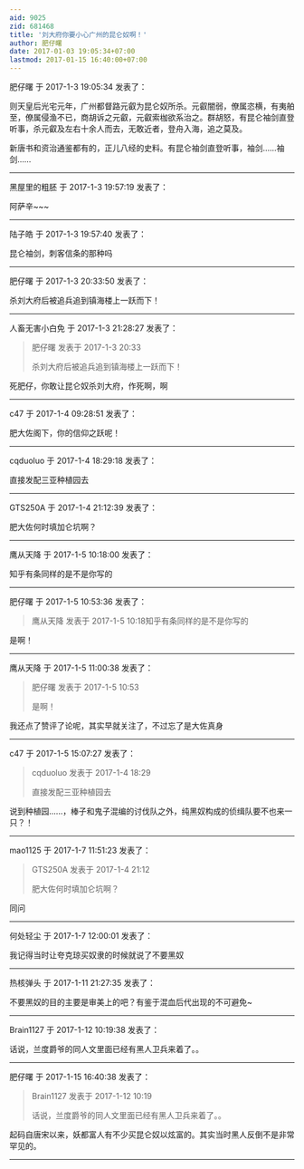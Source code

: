 ```yaml
---
aid: 9025
zid: 681468
title: '刘大府你要小心广州的昆仑奴啊！'
author: 肥仔曙
date: 2017-01-03 19:05:34+07:00
lastmod: 2017-01-15 16:40:00+07:00
---
```


肥仔曙 于 2017-1-3 19:05:34 发表了：

则天皇后光宅元年，广州都督路元叡为昆仑奴所杀。元叡闇弱，僚属恣横，有夷舶至，僚属侵渔不已，商胡诉之元叡，元叡索枷欲系治之。群胡怒，有昆仑袖剑直登听事，杀元叡及左右十余人而去，无敢近者，登舟入海，追之莫及。

新唐书和资治通鉴都有的，正儿八经的史料。有昆仑袖剑直登听事，袖剑……袖剑……

---------

黑屋里的粗胚 于 2017-1-3 19:57:19 发表了：

阿萨辛~~~

---------

陆子皓 于 2017-1-3 19:57:40 发表了：

昆仑袖剑，刺客信条的那种吗

---------

肥仔曙 于 2017-1-3 20:33:50 发表了：

杀刘大府后被追兵追到镇海楼上一跃而下！

---------

人畜无害小白免 于 2017-1-3 21:28:27 发表了：

> 肥仔曙 发表于 2017-1-3 20:33
> 
> 杀刘大府后被追兵追到镇海楼上一跃而下！



死肥仔，你敢让昆仑奴杀刘大府，作死啊，啊

---------

c47 于 2017-1-4 09:28:51 发表了：

肥大佐阁下，你的信仰之跃呢！

---------

cqduoluo 于 2017-1-4 18:29:18 发表了：

直接发配三亚种植园去

---------

GTS250A 于 2017-1-4 21:12:39 发表了：

肥大佐何时填加仑坑啊？

---------

鹰从天降 于 2017-1-5 10:18:00 发表了：

知乎有条同样的是不是你写的

---------

肥仔曙 于 2017-1-5 10:53:36 发表了：

> 鹰从天降 发表于 2017-1-5 10:18知乎有条同样的是不是你写的



是啊！

---------

鹰从天降 于 2017-1-5 11:00:38 发表了：

> 肥仔曙 发表于 2017-1-5 10:53
> 
> 是啊！



我还点了赞评了论呢，其实早就关注了，不过忘了是大佐真身

---------

c47 于 2017-1-5 15:07:27 发表了：

> cqduoluo 发表于 2017-1-4 18:29
> 
> 直接发配三亚种植园去



说到种植园......，棒子和鬼子混编的讨伐队之外，纯黑奴构成的侦缉队要不也来一只？！

---------

mao1125 于 2017-1-7 11:51:23 发表了：

> GTS250A 发表于 2017-1-4 21:12
> 
> 肥大佐何时填加仑坑啊？



同问

---------

何处轻尘 于 2017-1-7 12:00:01 发表了：

我记得当时让夸克琼买奴隶的时候就说了不要黑奴

---------

热核弹头 于 2017-1-11 21:27:35 发表了：

不要黑奴的目的主要是审美上的吧？有鉴于混血后代出现的不可避免~

---------

Brain1127 于 2017-1-12 10:19:38 发表了：

话说，兰度爵爷的同人文里面已经有黑人卫兵来着了。。

---------

肥仔曙 于 2017-1-15 16:40:38 发表了：

> Brain1127 发表于 2017-1-12 10:19
> 
> 话说，兰度爵爷的同人文里面已经有黑人卫兵来着了。。



起码自唐宋以来，妖都富人有不少买昆仑奴以炫富的。其实当时黑人反倒不是非常罕见的。

---------

